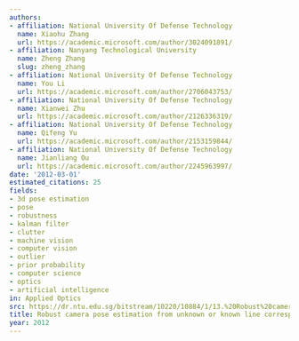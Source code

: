 ```yaml
---
authors:
- affiliation: National University Of Defense Technology
  name: Xiaohu Zhang
  url: https://academic.microsoft.com/author/3024091891/
- affiliation: Nanyang Technological University
  name: Zheng Zhang
  slug: zheng_zhang
- affiliation: National University Of Defense Technology
  name: You Li
  url: https://academic.microsoft.com/author/2706043753/
- affiliation: National University Of Defense Technology
  name: Xianwei Zhu
  url: https://academic.microsoft.com/author/2126336319/
- affiliation: National University Of Defense Technology
  name: Qifeng Yu
  url: https://academic.microsoft.com/author/2153159844/
- affiliation: National University Of Defense Technology
  name: Jianliang Ou
  url: https://academic.microsoft.com/author/2245963997/
date: '2012-03-01'
estimated_citations: 25
fields:
- 3d pose estimation
- pose
- robustness
- kalman filter
- clutter
- machine vision
- computer vision
- outlier
- prior probability
- computer science
- optics
- artificial intelligence
in: Applied Optics
src: https://dr.ntu.edu.sg/bitstream/10220/10884/1/13.%20Robust%20camera%20pose%20estimation%20from%20unknown.pdf
title: Robust camera pose estimation from unknown or known line correspondences.
year: 2012
---
```

